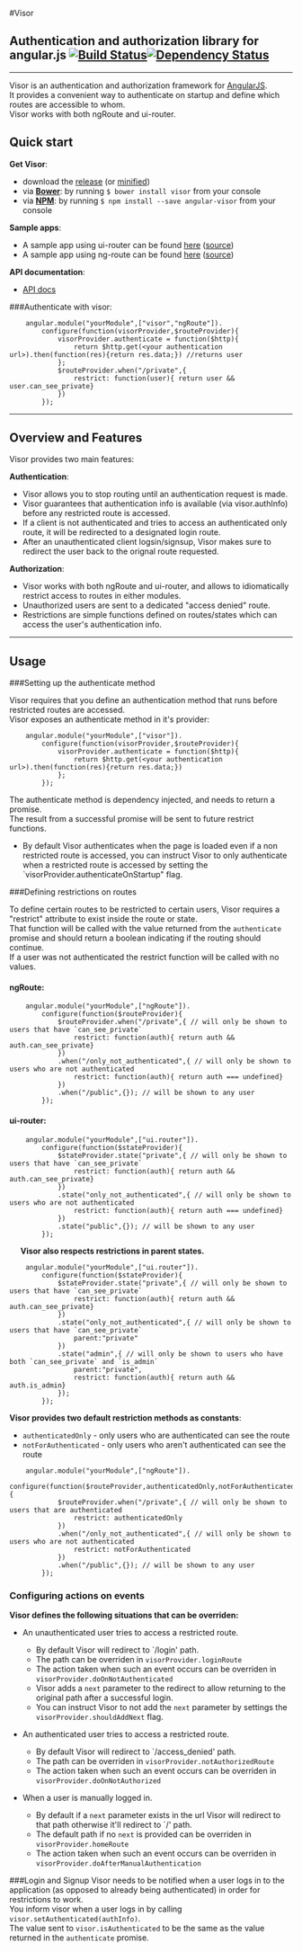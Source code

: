 #Visor

## Authentication and authorization library for angular.js [![Build Status](https://travis-ci.org/Illniyar/visor.svg)](https://travis-ci.org/Illniyar/visor)[![Dependency Status](https://gemnasium.com/Illniyar/visor.svg)](https://gemnasium.com/Illniyar/visor)
---

Visor is an authentication and authorization framework for [AngularJS](http://angularjs.org).  
It provides a convenient way to authenticate on startup and define which routes are accessible to whom.  
Visor works with both ngRoute and ui-router.

## Quick start

**Get Visor**:
 - download the [release](http://illniyar.github.io/visor/release/visor.js) (or [minified](http://illniyar.github.io/visor/release/visor.min.js))
 - via **[Bower](http://bower.io/)**: by running `$ bower install visor` from your console
 - via **[NPM](https://www.npmjs.com/package/angular-visor)**: by running `$ npm install --save angular-visor` from your console

**Sample apps**:
 - A sample app using ui-router can be found [here](http://illniyar.github.io/visor/sample/ui-router) ([source](https://github.com/Illniyar/visor/tree/master/sample/ui-router))
 - A sample app using ng-route can be found [here](http://illniyar.github.io/visor/sample/ng-route) ([source](https://github.com/Illniyar/visor/tree/master/sample/ng-route))

**API documentation**:
 - [API docs](http://illniyar.github.io/visor/docs)
 
###Authenticate with visor:


```
    angular.module("yourModule",["visor","ngRoute"]).
        configure(function(visorProvider,$routeProvider){
            visorProvider.authenticate = function($http){
                return $http.get(<your authentication url>).then(function(res){return res.data;}) //returns user
            };
            $routeProvider.when("/private",{
                restrict: function(user){ return user && user.can_see_private}
            })
        });
```

---

## Overview and Features

Visor provides two main features:

**Authentication**:
* Visor allows you to stop routing until an authentication request is made.
* Visor guarantees that authentication info is available (via visor.authInfo) before any restricted route is accessed.
* If a client is not authenticated and tries to access an authenticated only route, it will be redirected to a designated login route.
* After an unauthenticated client logsin/signsup, Visor makes sure to redirect the user back to the orignal route requested.

**Authorization**:
* Visor works with both ngRoute and ui-router, and allows to idiomatically restrict access to routes in either modules.
* Unauthorized users are sent to a dedicated "access denied" route.
* Restrictions are simple functions defined on routes/states which can access the user's authentication info.

---

## Usage

###Setting up the authenticate method

Visor requires that you define an authentication method that runs before restricted routes are accessed.  
Visor exposes an authenticate method in it's provider:

```
    angular.module("yourModule",["visor"]).
        configure(function(visorProvider,$routeProvider){
            visorProvider.authenticate = function($http){
                return $http.get(<your authentication url>).then(function(res){return res.data;})
            };
        });
```
The authenticate method is dependency injected, and needs to return a promise.  
The result from a successful promise will be sent to future restrict functions.

* By default Visor authenticates when the page is loaded even if a non restricted route is accessed,
  you can instruct Visor to only authenticate when a restricted route is accessed by setting the `visorProvider.authenticateOnStartup" flag.

###Defining restrictions on routes

To define certain routes to be restricted to certain users, Visor requires a "restrict" attribute to exist inside the route or state.  
That function will be called with the value returned from the `authenticate` promise and should return a boolean indicating if the routing should continue.  
If a user was not authenticated the restrict function will be called with no values.

#### ngRoute:

```
    angular.module("yourModule",["ngRoute"]).
        configure(function($routeProvider){
            $routeProvider.when("/private",{ // will only be shown to users that have `can_see_private`
                restrict: function(auth){ return auth && auth.can_see_private}
            })
            .when("/only_not_authenticated",{ // will only be shown to users who are not authenticated
                restrict: function(auth){ return auth === undefined}
            })
            .when("/public",{}); // will be shown to any user
        });
```

#### ui-router:
```
    angular.module("yourModule",["ui.router"]).
        configure(function($stateProvider){
            $stateProvider.state("private",{ // will only be shown to users that have `can_see_private`
                restrict: function(auth){ return auth && auth.can_see_private}
            })
            .state("only_not_authenticated",{ // will only be shown to users who are not authenticated
                restrict: function(auth){ return auth === undefined}
            })
            .state("public",{}); // will be shown to any user
        });
```

&nbsp;&nbsp;&nbsp;&nbsp; **Visor also respects restrictions in parent states.**  
```
    angular.module("yourModule",["ui.router"]).
        configure(function($stateProvider){
            $stateProvider.state("private",{ // will only be shown to users that have `can_see_private`
                restrict: function(auth){ return auth && auth.can_see_private}
            })
            .state("only_not_authenticated",{ // will only be shown to users that have `can_see_private`
                parent:"private"
            })
            .state("admin",{ // will only be shown to users who have both `can_see_private` and `is_admin`
                parent:"private",
                restrict: function(auth){ return auth && auth.is_admin}
            });
        });
```

**Visor provides two default restriction methods as constants**:
* `authenticatedOnly` - only users who are authenticated can see the route
* `notForAuthenticated` - only users who aren't authenticated can see the route

```
    angular.module("yourModule",["ngRoute"]).
        configure(function($routeProvider,authenticatedOnly,notForAuthenticated){
            $routeProvider.when("/private",{ // will only be shown to users that are authenticated
                restrict: authenticatedOnly
            })
            .when("/only_not_authenticated",{ // will only be shown to users who are not authenticated
                restrict: notForAuthenticated
            })
            .when("/public",{}); // will be shown to any user
        });
```

### Configuring actions on events

**Visor defines the following situations that can be overriden:**
* An unauthenticated user tries to access a restricted route.
    * By default Visor will redirect to `/login' path.
    * The path can be overriden in `visorProvider.loginRoute`
    * The action taken when such an event occurs can be overriden in `visorProvider.doOnNotAuthenticated`
    * Visor adds a `next` parameter to the redirect to allow returning to the original path after a successful login.
    * You can instruct Visor to not add the `next` parameter by  settings the `visorProvider.shouldAddNext` flag.

* An authenticated user tries to access a restricted route.
    * By default Visor will redirect to `/access_denied' path.
    * The path can be overriden in `visorProvider.notAuthorizedRoute`
    * The action taken when such an event occurs can be overriden in `visorProvider.doOnNotAuthorized`

* When a user is manually logged in.
    * By default if a `next` parameter exists in the url Visor will redirect to that path otherwise it'll redirect to `/' path.
    * The default path if no `next` is provided can be overriden in `visorProvider.homeRoute`
    * The action taken when such an event occurs can be overriden in `visorProvider.doAfterManualAuthentication`

###Login and Signup
Visor needs to be notified when a user logs in to the application (as opposed to already being authenticated) in order for restrictions to work.  
You inform visor when a user logs in by calling `visor.setAuthenticated(authInfo)`.  
The value sent to `visor.isAuthenticated` to be the same as the value returned in the `authenticate` promise.

